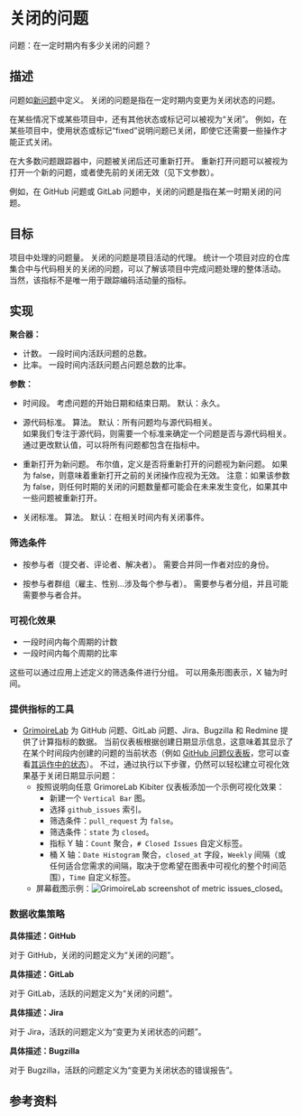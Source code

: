 # 关闭的问题

问题：在一定时期内有多少关闭的问题？


## 描述

问题如[新问题](https://github.com/chaoss/wg-evolution/blob/master/metrics/Issues_New.md)中定义。 关闭的问题是指在一定时期内变更为关闭状态的问题。

在某些情况下或某些项目中，还有其他状态或标记可以被视为“关闭”。 例如，在某些项目中，使用状态或标记“fixed”说明问题已关闭，即使它还需要一些操作才能正式关闭。

在大多数问题跟踪器中，问题被关闭后还可重新打开。 重新打开问题可以被视为打开一个新的问题，或者使先前的关闭无效（见下文参数）。

例如，在 GitHub 问题或 GitLab 问题中，关闭的问题是指在某一时期关闭的问题。


## 目标

项目中处理的问题量。 关闭的问题是项目活动的代理。 统计一个项目对应的仓库集合中与代码相关的关闭的问题，可以了解该项目中完成问题处理的整体活动。 当然，该指标不是唯一用于跟踪编码活动量的指标。


## 实现

**聚合器：**
* 计数。 一段时间内活跃问题的总数。
* 比率。 一段时间内活跃问题占问题总数的比率。

**参数：**
* 时间段。 考虑问题的开始日期和结束日期。 默认：永久。

* 源代码标准。 算法。 默认：所有问题均与源代码相关。  
  如果我们专注于源代码，则需要一个标准来确定一个问题是否与源代码相关。 通过更改默认值，可以将所有问题都包含在指标中。

* 重新打开为新问题。 布尔值，定义是否将重新打开的问题视为新问题。 如果为 false，则意味着重新打开之前的关闭操作应视为无效。 注意：如果该参数为 false，则任何时期的关闭的问题数量都可能会在未来发生变化，如果其中一些问题被重新打开。

* 关闭标准。 算法。 默认：在相关时间内有关闭事件。


### 筛选条件

* 按参与者（提交者、评论者、解决者）。 需要合并同一作者对应的身份。

* 按参与者群组（雇主、性别…涉及每个参与者）。 需要参与者分组，并且可能需要参与者合并。


### 可视化效果

* 一段时间内每个周期的计数
* 一段时间内每个周期的比率

这些可以通过应用上述定义的筛选条件进行分组。 可以用条形图表示，X 轴为时间。


### 提供指标的工具

* [GrimoireLab](https://chaoss.github.io/grimoirelab) 为 GitHub 问题、GitLab 问题、Jira、Bugzilla 和 Redmine 提供了计算指标的数据。 当前仪表板根据创建日期显示信息，这意味着其显示了在某个时间段内创建的问题的当前状态（例如 [GitHub 问题仪表板](https://chaoss.github.io/grimoirelab-sigils/panels/github-issues/)，您可以查看[其运作中的状态](https://chaoss.biterg.io/app/kibana#/dashboard/GitHub-Issues)）。 不过，通过执行以下步骤，仍然可以轻松建立可视化效果基于关闭日期显示问题：
  - 按照说明向任意 GrimoreLab Kibiter 仪表板添加一个示例可视化效果：
    * 新建一个 `Vertical Bar` 图。
    * 选择 `github_issues` 索引。
    * 筛选条件：`pull_request` 为 `false`。
    * 筛选条件：`state` 为 `closed`。
    * 指标 Y 轴：`Count` 聚合，`# Closed Issues` 自定义标签。
    * 桶 X 轴：`Date Histogram` 聚合，`closed_at` 字段，`Weekly` 间隔（或任何适合您需求的间隔，取决于您希望在图表中可视化的整个时间范围），`Time` 自定义标签。
  - 屏幕截图示例：![GrimoireLab screenshot of metric issues_closed](https://github.com/chaoss/wg-evolution/blob/master/metrics/images/issues_closed_GrimoireLab.png)。


### 数据收集策略

**具体描述：GitHub**

对于 GitHub，关闭的问题定义为“关闭的问题”。

**具体描述：GitLab**

对于 GitLab，活跃的问题定义为“关闭的问题”。

**具体描述：Jira**

对于 Jira，活跃的问题定义为“变更为关闭状态的问题”。

**具体描述：Bugzilla**

对于 Bugzilla，活跃的问题定义为“变更为关闭状态的错误报告”。

## 参考资料

